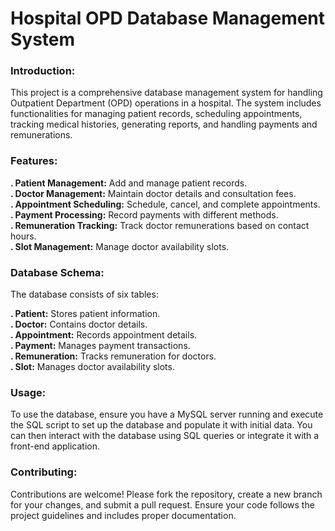 # ********Hospital OPD Database Management System********

### **Introduction:**  
 This project is a comprehensive database management system for handling Outpatient Department (OPD) operations in a hospital. The system includes functionalities for managing patient records, scheduling appointments, tracking medical histories, generating reports, and handling payments and remunerations.  

### **Features:**  
  **.  Patient Management:** Add and manage patient records.  
  **.  Doctor Management:** Maintain doctor details and consultation fees.  
  **.  Appointment Scheduling:** Schedule, cancel, and complete appointments.  
  **.  Payment Processing:** Record payments with different methods.  
  **.  Remuneration Tracking:** Track doctor remunerations based on contact hours.  
  **.  Slot Management:** Manage doctor availability slots.  

### **Database Schema:**  
  The database consists of six tables:  

  **.  Patient:** Stores patient information.  
  **.  Doctor:** Contains doctor details.  
  **.  Appointment:** Records appointment details.  
  **.  Payment:** Manages payment transactions.  
  **.  Remuneration:** Tracks remuneration for doctors.  
  **.  Slot:** Manages doctor availability slots.  

### **Usage:**  
  To use the database, ensure you have a MySQL server running and execute the SQL script to set up the database and populate it with initial data. You can then interact with the database using SQL queries or integrate it with a front-end application.  

### **Contributing:**  
  Contributions are welcome! Please fork the repository, create a new branch for your changes, and submit a pull request. Ensure your code follows the project guidelines and includes proper documentation.  
